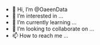 - 👋 Hi, I’m @OaeenData
- 👀 I’m interested in ...
- 🌱 I’m currently learning ...
- 💞️ I’m looking to collaborate on ...
- 📫 How to reach me ...

<!---
OaeenData/OaeenData is a ✨ special ✨ repository because its `README.md` (this file) appears on your GitHub profile.
You can click the Preview link to take a look at your changes.
--->
